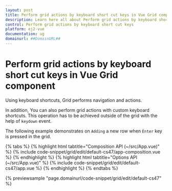 ```yaml
---
layout: post
title: Perform grid actions by keyboard short cut keys in Vue Grid component | Syncfusion
description: Learn here all about Perform grid actions by keyboard short cut keys in Syncfusion Vue Grid component of Syncfusion Essential JS 2 and more.
control: Perform grid actions by keyboard short cut keys 
platform: ej2-vue
documentation: ug
domainurl: ##DomainURL##
---
```


# Perform grid actions by keyboard short cut keys in Vue Grid component

Using keyboard shortcuts, Grid performs navigation and actions.

In addition, You can also perform grid actions with custom keyboard shortcuts. This operation has to be achieved outside of the grid with the help of `keydown` event.

The following example demonstrates on `Adding` a new row when `Enter` key is pressed in the grid.

{% tabs %}
{% highlight html tabtitle="Composition API (~/src/App.vue)" %}
{% include code-snippet/grid/edit/default-cs47/app-composition.vue %}
{% endhighlight %}
{% highlight html tabtitle="Options API (~/src/App.vue)" %}
{% include code-snippet/grid/edit/default-cs47/app.vue %}
{% endhighlight %}
{% endtabs %}
        
{% previewsample "page.domainurl/code-snippet/grid/edit/default-cs47" %}